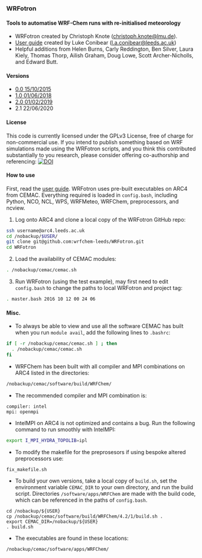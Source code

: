 ### WRFotron
#### Tools to automatise WRF-Chem runs with re-initialised meteorology  
- WRFotron created by Christoph Knote (christoph.knote@lmu.de).  
- [User guide](https://github.com/wrfchem-leeds/WRFotron/blob/master/WRFotron_user_guide.md) created by Luke Conibear (l.a.conibear@leeds.ac.uk)  
- Helpful additions from Helen Burns, Carly Reddington, Ben Silver, Laura Kiely, Thomas Thorp, Ailish Graham, Doug Lowe, Scott Archer-Nicholls, and Edward Butt.  

#### Versions  
- [0.0 15/10/2015](https://github.com/wrfchem-leeds/WRFotron/blob/master/WRFotron_user_guide.md#WRFotron0.0)
- [1.0 01/06/2018](https://github.com/wrfchem-leeds/WRFotron/blob/master/WRFotron_user_guide.md#WRFotron1.0)  
- [2.0 01/02/2019](https://github.com/wrfchem-leeds/WRFotron/blob/master/WRFotron_user_guide.md#WRFotron2.0)  
- 2.1 22/06/2020

#### License  
This code is currently licensed under the GPLv3 License, free of charge for non-commercial use. If you intend to publish something based on WRF simulations made using the WRFotron scripts, and you think this contributed substantially to you research, please consider offering co-authorship and referencing: [![DOI](https://zenodo.org/badge/234609545.svg)](https://zenodo.org/badge/latestdoi/234609545)

#### How to use
First, read the [user guide](https://github.com/wrfchem-leeds/WRFotron/blob/master/WRFotron_user_guide.md).
WRFotron uses pre-built executables on ARC4 from CEMAC. Everything required is loaded in `config.bash`, including Python, NCO, NCL, WPS, WRFMeteo, WRFChem, preprocessors, and ncview.  

1. Log onto ARC4 and clone a local copy of the WRFotron GitHub repo:  
```bash
ssh username@arc4.leeds.ac.uk
cd /nobackup/$USER/
git clone git@github.com:wrfchem-leeds/WRFotron.git
cd WRFotron
```

2. Load the availability of CEMAC modules:
```bash
. /nobackup/cemac/cemac.sh
```
    
3. Run WRFotron (using the test example), may first need to edit `config.bash` to change the paths to local WRFotron and project tag:  
```bash
. master.bash 2016 10 12 00 24 06
```

#### Misc.
- To always be able to view and use all the software CEMAC has built when you run `module avail`, add the following lines to `.bashrc`:   
```bash
if [ -r /nobackup/cemac/cemac.sh ] ; then
  . /nobackup/cemac/cemac.sh
fi
```

- WRFChem has been built with all compiler and MPI combinations on ARC4 listed in the directories:
```bash
/nobackup/cemac/software/build/WRFChem/
```
- The recommended compiler and MPI combination is:
```
compiler: intel
mpi: openmpi
```
- IntelMPI on ARC4 is not optimized and contains a bug. Run the following command to run smoothly with IntelMPI:  
```bash
export I_MPI_HYDRA_TOPOLIB=ipl
```
- To modify the makefile for the preprosesors if using bespoke altered preprocessors use:  
```
fix_makefile.sh
```
- To build your own versions, take a local copy of `build.sh`, set the environment variable `CEMAC_DIR` to your own directory, and run the build script. Directories `/software/apps/WRFChem` are made with the build code, which can be referenced in the paths of `config.bash`.
```
cd /nobackup/${USER}
cp /nobackup/cemac/software/build/WRFChem/4.2/1/build.sh .
export CEMAC_DIR=/nobackup/${USER}
. build.sh
```
- The executables are found in these locations:
```
/nobackup/cemac/software/apps/WRFChem/
```

